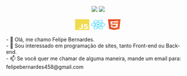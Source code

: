 <div align="center">
  <img height="180em" src="https://github-readme-stats.vercel.app/api?username=Felipe-Bernardes&show_icons=true&theme=dracula&include_all_commits=true&count_private=true"/>
  <img height="180em" src="https://github-readme-stats.vercel.app/api/top-langs/?username=Felipe-Bernardes&layout=compact&langs_count=7&theme=dracula"/>
</div>
<div style="display: inline_block" align="center"><br>
  <img align="center" alt="JavaScript" height="30" width="40" src="https://raw.githubusercontent.com/devicons/devicon/master/icons/javascript/javascript-plain.svg">
  <img align="center" alt="ReactJS" height="30" width="40" src="https://raw.githubusercontent.com/devicons/devicon/master/icons/react/react-original.svg">
  <img align="center" alt="HTML5" height="30" width="40" src="https://raw.githubusercontent.com/devicons/devicon/master/icons/html5/html5-original.svg">
</div><br>
- 👋 Olá, me chamo Felipe Bernardes.<br>
- 👀 Sou interessado em programação de sites, tanto Front-end ou Back-end.<br>
- 📫 Se você quer me chamar de alguma maneira, mande um email para: felipebernardes458@gmail.com

<!---
Felipe-Bernardes/Felipe-Bernardes is a ✨ special ✨ repository because its `README.md` (this file) appears on your GitHub profile.
You can click the Preview link to take a look at your changes.
--->
